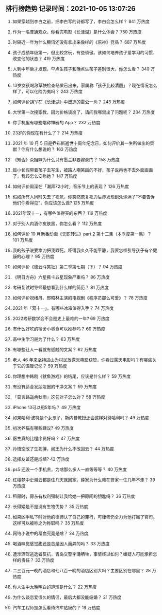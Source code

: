 
## 排行榜趋势 记录时间：2021-10-05 13:07:26
  
  1. 如果穿越到李白之前，把李白写的诗都写了，李白会怎么样？ 841 万热度
    
  2. 作为一名普通观众，你看完电影《长津湖》是什么体会？ 750 万热度
    
  3. 时隔近一年为什么腾讯还没有拿出来像样的《原神》竞品？ 687 万热度
    
  4. 孩子成绩年级第一，但比较贪玩，有些骄傲。该如何培养孩子爱学习的习惯，改变他的状态？ 419 万热度
    
  5. 人到中年后才发现，早点生孩子和晚点生孩子差别很大，你怎么看？ 340 万热度
    
  6. 13岁女孩喝敌草快检查结果已出来，家属称「孩子比较清醒」？现在情况怎么样了，可以化险为夷吗？ 243 万热度
    
  7. 如何评价胡军在《长津湖》中塑造的雷公一角？ 243 万热度
    
  8. 大学第一次接家教，因为价格谈崩了，请问我哪里出了问题呢？ 234 万热度
    
  9. 你手机里有哪些堪称神器的 App？ 232 万热度
    
  10. 23岁的你现在有什么了？ 214 万热度
    
  11. 2021 年 10 月 5 日是乔布斯逝世十周年纪念日，如何评价其一生所做出的贡献？你有什么想说的？ 163 万热度
    
  12. 《知否》众姐妹为什么只有墨兰非要嫁豪门？ 158 万热度
    
  13. 趁小长假带着孩子去写生，被路人嘲笑画的不好，孩子说再也不去外面画画了，我该怎么安慰她？ 147 万热度
    
  14. 如何评价周深在「潮拜72小时」音乐节上的表现？ 126 万热度
    
  15. 假如所有人同时失去了视觉，你突然恢复视力后却发现到处涂满了“不要告诉他们你看得见”，你应该怎么做? 125 万热度
    
  16. 2021年双十一，有哪些值得买的东西？ 119 万热度
    
  17. 对于别人内涵你皮肤黑，你怎么看？ 112 万热度
    
  18. 如何评价 10 月新番动画《无职转生》part.2 第十二集（本季度第一集）？ 101 万热度
    
  19. 我的孩子说要拿刀把我戳死，吓得我久久不能平静，我要怎样引导孩子有个健康的心理？ 95 万热度
    
  20. 如何评价《德云斗笑社》第二季第七期（下）？ 94 万热度
    
  21. 《明日方舟》六星撕卡五星现象严重吗？ 86 万热度
    
  22. 考研复试时导师最想看到什么样的简历？ 81 万热度
    
  23. 如何评价祝绪丹、邢昭林主演的电视剧《程序员那么可爱》？ 78 万热度
    
  24. 2021 年「双十一」，有哪些冰箱值得入手？ 74 万热度
    
  25. 2022考研数学会不会是史上最难的一年? 69 万热度
    
  26. 有什么好吃的宿舍小零食可以推荐吗？ 69 万热度
    
  27. 高中生学习是为了什么？ 63 万热度
    
  28. 有哪些让人一看就有感触的文案？ 62 万热度
    
  29. 老人 46 年来坚持进山为村民放露天电影获赞，你看过露天电影吗？有哪些关于它的温暖记忆？ 59 万热度
    
  30. 你理想中韩剧《鱿鱼游戏》的结尾，应该是什么样？ 59 万热度
    
  31. 有没有适合发朋友圈的干净文案？ 59 万热度
    
  32. 「莫言路遥余秋雨」这句对子怎么对？ 58 万热度
    
  33. iPhone 13可以用5年吗？ 49 万热度
    
  34. 如果哈利·波特是个女孩子，斯内普教授还会这样对待哈利吗？ 49 万热度
    
  35. 初次养猫有哪些建议? 49 万热度
    
  36. 医生真的比程序员好吗？ 47 万热度
    
  37. 孙悟空改了生死簿，阎王为什么不改回去？ 44 万热度
    
  38. 选择友谊还是成绩? 42 万热度
    
  39. ps5 还没一个手机贵，为啥那么多人一直等等等？ 40 万热度
    
  40. 红楼梦中史湘云都是住几天就回家，薛家为什么赖在贾家一住几年不走？ 39 万热度
    
  41. 租房时，房东有权利强制让我给她一把房间的钥匙吗？ 36 万热度
    
  42. 长得矮是不是没有生物优势？ 35 万热度
    
  43. 如果凶手私下时对他的律师认了自己的罪行，可律师仍全力为他打赢了官司。这样可以被称之为称职吗？ 35 万热度
    
  44. 网络小说中的精血究竟是啥？ 34 万热度
    
  45. 喝酒味觉感觉甜还是苦是因人而异的吗？ 33 万热度
    
  46. 遭涉酒驾逃逸者反抗，青岛交警李涌牺牲，事情经过如何？嫌疑人可能承担怎样的责任？ 32 万热度
    
  47. 二三百元一晚的酒店和七八百一晚的酒店区别大吗？主要区别在哪里？ 28 万热度
    
  48. 你人生中太晚明白的道理是什么？ 22 万热度
    
  49. 为什么谈恋爱很久的情侣，最后大都没能结婚？ 21 万热度
    
  50. 汽车工程师是怎么看待汽车贴膜的？ 18 万热度
    